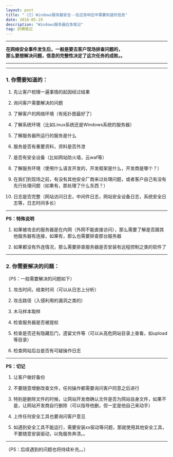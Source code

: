 ```yaml
---
layout: post
title: "（三）Windows服务器安全--在应急响应中需要知道的信息"
date: 2018-05-19
description: "Windows服务器应急笔记"
tag: 折腾笔记
---
```

---

**在网络安全事件发生后，一般是要去客户现场排查问题的，**<br>
**那么要想解决问题，信息的完整性决定了这次任务的成败。。**

---

---

### 1. 你需要知道的：

1. 先让客户梳理一遍事情的起因经过结果<br>

2. 询问客户需要解决的问题<br>

3. 了解客户的网络环境（有拓扑图最好了）<br>

4. 了解系统环境（比如Linux系统还是Windows系统的服务器）<br>

5. 了解服务器所运行的服务是什么<br>

6. 服务是否有重要资料，资料是否外泄<br>

7. 是否有安全设备（比如网站防火墙，云waf等）<br>

8. 了解服务环境（使用什么语言开发的，开发框架是什么，开发商是哪个？）<br>

9. 在我们到现场之前，有没有其他安全厂商来过处理问题，或者客户自己有没有先行处理问题（如果有，那处理了什么东西？）<br>

10. 日志是否完整（网站访问日志，中间件日志，网站安全设备日志，系统安全日志等，日志时间多长）<br>

---


**PS：特殊说明**

1. 如果被攻击的服务器是在内网（外网不能直接访问），那么需要了解是否跟其他服务器有连接，如果有，那么也需要排查那台服务器<br>

2. 如果都没有外连情况，那么需要排查服务器是否安装有远程控制之类的软件了


---

### 2. 你需要解决的问题：

（PS：一般需要解决的问题如下）<br>

1. 攻击时间，结束时间（可以从日志上分析）<br>

2. 攻击路径（入侵利用的漏洞之类的）<br>

3. 木马样本取样<br>

4. 检查服务器是否被提权<br>

5. 检查是否还有隐藏后门，遗留文件等（可以从高危网站目录上查看，如upload等目录）<br>

6. 检查网站后台是否有可疑操作日志<br>


---


**PS：切记**

1. 让客户做好备份<br>

2. 不要随意增删改查文件，任何操作都需要询问客户同意之后进行<br>

3. 特别是删除文件的时候，让网站开发商确认文件是否为网站自身文件，如果不是，让网站开发商自行删除（可以指导他删，但一定是他自己来动手）<br>

4. 上传任何安全工具也要询问客户意见<br>

5. 如遇到安全工具不能运行，需要安装xx驱动等问题，那就使用其他安全工具，不要随意安装驱动，以免服务奔溃。。<br>

---

（PS：后续遇到的问题也将持续补充。。）